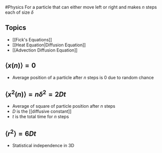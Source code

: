#Physics 
For a particle that can either move left or right and makes $\displaystyle n$ steps each of size $\displaystyle \delta$
## Topics
* [[Fick's Equations]]
* [[Heat Equation|Diffusion Equation]]
* [[Advection Diffusion Equation]]
## $\displaystyle {\left\langle{x(n)}\right\rangle}=0$
* Average position of a particle after $\displaystyle n$ steps is $\displaystyle 0$ due to random chance
## $\displaystyle {\left\langle{x^{2}(n)}\right\rangle}=n\delta ^{2}=2Dt$
* Average of square of particle position after $\displaystyle n$ steps
* $\displaystyle D$ is the [[diffusive constant]]
* $\displaystyle t$ is the total time for $\displaystyle n$ steps
## $\displaystyle {\left\langle{r^{2}}\right\rangle}=6Dt$
* Statistical independence in 3D